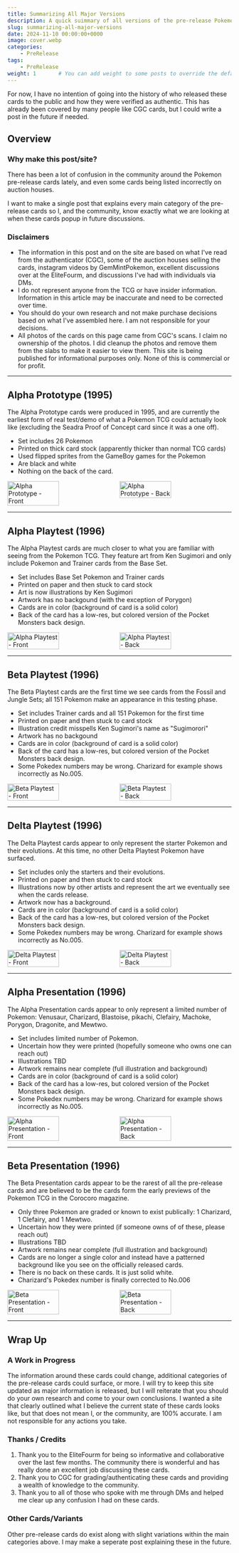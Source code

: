 ```yaml
---
title: Summarizing All Major Versions
description: A quick suimmary of all versions of the pre-release Pokemon TCG cards from the Prototypes up to the Presentation cards.
slug: summarizing-all-major-versions
date: 2024-11-10 00:00:00+0000
image: cover.webp
categories:
    - PreRelease
tags:
    - PreRelease
weight: 1       # You can add weight to some posts to override the default sorting (date descending)
---
```


For now, I have no intention of going into the history of who released these cards to the public and how they were verified as authentic. This has already been covered by many people like CGC cards, but I could write a post in the future if needed.

## Overview
### Why make this post/site?
There has been a lot of confusion in the community around the Pokemon pre-release cards lately, and even some cards being listed incorrectly on auction houses.

I want to make a single post that explains every main category of the pre-release cards so I, and the community, know exactly what we are looking at when these cards popup in future discussions.

### Disclaimers
- The information in this post and on the site are based on what I've read from the authenticator (CGC), some of the auction houses selling the cards, instagram videos by GemMintPokemon, excellent discussions over at the EliteFourm, and discussions I've had with individuals via DMs.
- I do not represent anyone from the TCG or have insider information. Information in this article may be inaccurate and need to be corrected over time.
- You should do your own research and not make purchase decisions based on what I've assembled here. I am not responsible for your decisions.
- All photos of the cards on this page came from CGC's scans. I claim no ownership of the photos. I did cleanup the photos and remove them from the slabs to make it easier to view them. This site is being published for informational purposes only. None of this is commercial or for profit.

---

## Alpha Prototype (1995)
The Alpha Prototype cards were produced in 1995, and are currently the earliest form of real test/demo of what a Pokemon TCG could actually look like (excluding the Seadra Proof of Concept card since it was a one off).
 - Set includes 26 Pokemon
 - Printed on thick card stock (apparently thicker than normal TCG cards)
 - Used flipped sprites from the GameBoy games for the Pokemon
 - Are black and white
 - Nothing on the back of the card.
<div style="display: flex; gap: 10px;">
    <img src="images/AlphaPrototype.webp" alt="Alpha Prototype - Front" style="width: 48%;">
    <img src="images/AlphaPrototype_R.webp" alt="Alpha Prototype - Back" style="width: 48%;">
</div>


---

## Alpha Playtest (1996)
The Alpha Playtest cards are much closer to what you are familiar with seeing from the Pokemon TCG. They feature art from Ken Sugimori and only include Pokemon and Trainer cards from the Base Set.
 - Set includes Base Set Pokemon and Trainer cards
 - Printed on paper and then stuck to card stock
 - Art is now illustrations by Ken Sugimori
 - Artwork has no backgound (with the exception of Porygon)
 - Cards are in color (background of card is a solid color)
 - Back of the card has a low-res, but colored version of the Pocket Monsters back design.
<div style="display: flex; gap: 10px;">
    <img src="images/AlphaPlaytest.webp" alt="Alpha Playtest - Front" style="width: 48%;">
    <img src="images/AlphaPlaytest_R.webp" alt="Alpha Playtest - Back" style="width: 48%;">
</div>

---

## Beta Playtest (1996)
The Beta Playtest cards are the first time we see cards from the Fossil and Jungle Sets; all 151 Pokemon make an appearance in this testing phase. 
 - Set includes Trainer cards and all 151 Pokemon for the first time
 - Printed on paper and then stuck to card stock
 - Illustration credit misspells Ken Sugimori's name as "Sugimorori"
 - Artwork has no backgound
 - Cards are in color (background of card is a solid color)
 - Back of the card has a low-res, but colored version of the Pocket Monsters back design.
 - Some Pokedex numbers may be wrong. Charizard for example shows incorrectly as No.005.
<div style="display: flex; gap: 10px;">
    <img src="images/BetaPlaytest.webp" alt="Beta Playtest - Front" style="width: 48%;">
    <img src="images/BetaPlaytest_R.webp" alt="Beta Playtest - Back" style="width: 48%;">
</div>

---

## Delta Playtest (1996)
The Delta Playtest cards appear to only represent the starter Pokemon and their evolutions. At this time, no other Delta Playtest Pokemon have surfaced. 
 - Set includes only the starters and their evolutions.
 - Printed on paper and then stuck to card stock
 - Illustrations now by other artists and represent the art we eventually see when the cards release.
 - Artwork now has a background.
 - Cards are in color (background of card is a solid color)
 - Back of the card has a low-res, but colored version of the Pocket Monsters back design.
 - Some Pokedex numbers may be wrong. Charizard for example shows incorrectly as No.005.
<div style="display: flex; gap: 10px;">
    <img src="images/DeltaPlaytest.webp" alt="Delta Playtest - Front" style="width: 48%;">
    <img src="images/DeltaPlaytest_R.webp" alt="Delta Playtest - Back" style="width: 48%;">
</div>

---

## Alpha Presentation (1996)
The Alpha Presentation cards appear to only represent a limited number of Pokemon: Venusaur, Charizard, Blastoise, pikachi, Clefairy, Machoke, Porygon, Dragonite, and Mewtwo.
 - Set includes limited number of Pokemon.
 - Uncertain how they were printed (hopefully someone who owns one can reach out)
 - Illustrations TBD
 - Artwork remains near complete (full illustration and background)
 - Cards are in color (background of card is a solid color)
 - Back of the card has a low-res, but colored version of the Pocket Monsters back design.
 - Some Pokedex numbers may be wrong. Charizard for example shows incorrectly as No.005.
<div style="display: flex; gap: 10px;">
    <img src="images/AlphaPresentation.webp" alt="Alpha Presentation - Front" style="width: 48%;">
    <img src="images/AlphaPresentation_R.webp" alt="Alpha Presentation - Back" style="width: 48%;">
</div>

---

## Beta Presentation (1996)
The Beta Presentation cards appear to be the rarest of all the pre-release cards and are believed to be the cards form the early previews of the Pokemon TCG in the Corocoro magazine.
 - Only three Pokemon are graded or known to exist publically: 1 Charizard, 1 Clefairy, and 1 Mewtwo.
 - Uncertain how they were printed (if someone owns of of these, please reach out)
 - Illustrations TBD
 - Artwork remains near complete (full illustration and background)
 - Cards are no longer a single color and instead have a patterned background like you see on the officially released cards.
 - There is no back on these cards. It is just solid white.
 - Charizard's Pokedex number is finally corrected to No.006
<div style="display: flex; gap: 10px;">
    <img src="images/BetaPresentation.webp" alt="Beta Presentation - Front" style="width: 48%;">
    <img src="images/BetaPresentation_R.webp" alt="Beta Presentation - Back" style="width: 48%;">
</div>

---
## Wrap Up
### A Work in Progress
The information around these cards could change, additional categories of the pre-release cards could surface, or more. I will try to keep this site updated as major information is released, but I will reiterate that you should do your own research and come to your own conclusions. I wanted a site that clearly outlined what I believe the current state of these cards looks like, but that does not mean I, or the community, are 100% accurate. I am not responsible for any actions you take.
### Thanks / Credits
1. Thank you to the EliteFourm for being so informative and collaborative over the last few months. The community there is wonderful and has really done an excellent job discussing these cards.  
2. Thank you to CGC for grading/authenticating these cards and providing a wealth of knowledge to the community.  
3. Thank you to all of those who spoke with me through DMs and helped me clear up any confusion I had on these cards.
### Other Cards/Variants
Other pre-release cards do exist along with slight variations within the main categories above. I may make a seperate post explaining these in the future.